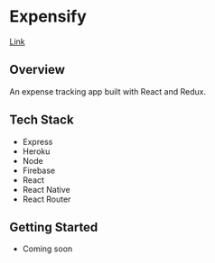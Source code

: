 # Expensify
[Link](https://taiko-expensify.herokuapp.com/)

## Overview
An expense tracking app built with React and Redux.

## Tech Stack
* Express
* Heroku
* Node
* Firebase
* React
* React Native
* React Router

## Getting Started
* Coming soon
